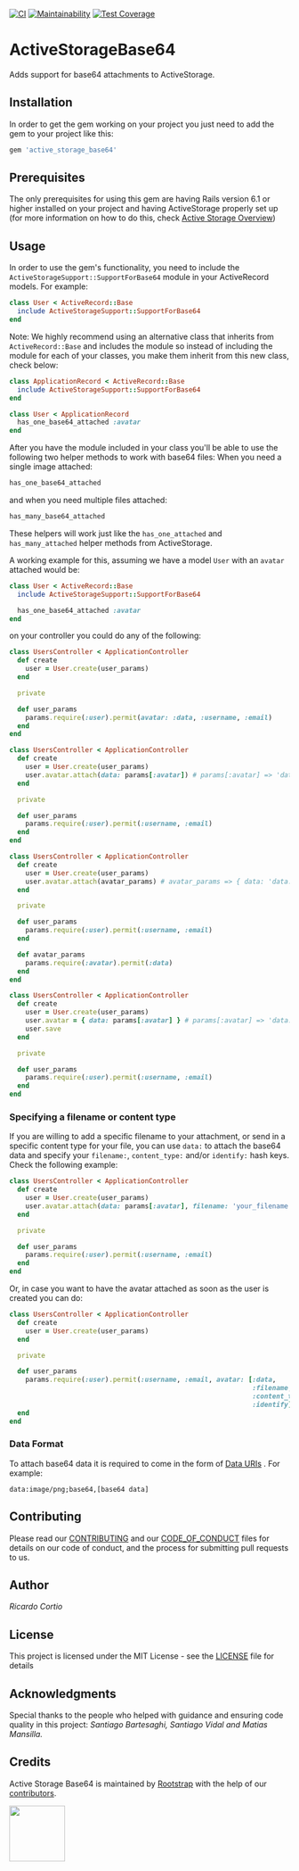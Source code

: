 [![CI](https://github.com/rootstrap/active-storage-base64/actions/workflows/ci.yml/badge.svg)](https://github.com/rootstrap/active-storage-base64/actions/workflows/ci.yml)
[![Maintainability](https://api.codeclimate.com/v1/badges/0da0a0901cedd72aeb10/maintainability)](https://codeclimate.com/github/rootstrap/active-storage-base64/maintainability)
[![Test Coverage](https://api.codeclimate.com/v1/badges/0da0a0901cedd72aeb10/test_coverage)](https://codeclimate.com/github/rootstrap/active-storage-base64/test_coverage)

# ActiveStorageBase64

Adds support for base64 attachments to ActiveStorage.

## Installation

In order to get the gem working on your project you just need to add the gem to your project like this:
```ruby
gem 'active_storage_base64'
```

## Prerequisites

The only prerequisites for using this gem are having Rails version 6.1 or higher installed on your project and having ActiveStorage properly set up (for more information on how to do this, check [Active Storage Overview](https://edgeguides.rubyonrails.org/active_storage_overview.html))

## Usage

In order to use the gem's functionality, you need to include the `ActiveStorageSupport::SupportForBase64` module in your ActiveRecord models.
For example:
```ruby
class User < ActiveRecord::Base
  include ActiveStorageSupport::SupportForBase64
end
```

Note:
We highly recommend using an alternative class that inherits from `ActiveRecord::Base` and includes the module so instead of including the module for each of your classes, you make them inherit from this new class, check below:
```ruby
class ApplicationRecord < ActiveRecord::Base
  include ActiveStorageSupport::SupportForBase64
end

class User < ApplicationRecord
  has_one_base64_attached :avatar
end
```

After you have the module included in your class you'll be able to use the following two helper methods to work with base64 files:
When you need a single image attached:
```ruby
has_one_base64_attached
```
and when you need multiple files attached:
```ruby
has_many_base64_attached
```
These helpers will work just like the `has_one_attached` and `has_many_attached` helper methods from ActiveStorage.

A working example for this, assuming we have a model `User` with an `avatar` attached would be:
```ruby
class User < ActiveRecord::Base
  include ActiveStorageSupport::SupportForBase64

  has_one_base64_attached :avatar
end
```

on your controller you could do any of the following:
```ruby
class UsersController < ApplicationController
  def create
    user = User.create(user_params)
  end

  private

  def user_params
    params.require(:user).permit(avatar: :data, :username, :email)
  end
end
```

```ruby
class UsersController < ApplicationController
  def create
    user = User.create(user_params)
    user.avatar.attach(data: params[:avatar]) # params[:avatar] => 'data:image/png;base64,[base64 data]'
  end

  private

  def user_params
    params.require(:user).permit(:username, :email)
  end
end
```

```ruby
class UsersController < ApplicationController
  def create
    user = User.create(user_params)
    user.avatar.attach(avatar_params) # avatar_params => { data: 'data:image/png;base64,[base64 data]' }
  end

  private

  def user_params
    params.require(:user).permit(:username, :email)
  end

  def avatar_params
    params.require(:avatar).permit(:data)
  end
end
```

```ruby
class UsersController < ApplicationController
  def create
    user = User.create(user_params)
    user.avatar = { data: params[:avatar] } # params[:avatar] => 'data:image/png;base64,[base64 data]'
    user.save
  end

  private

  def user_params
    params.require(:user).permit(:username, :email)
  end
end
```

### Specifying a filename or content type

If you are willing to add a specific filename to your attachment, or send in a specific content type for your file, you can use `data:` to attach the base64 data and specify your `filename:`, `content_type:` and/or `identify:` hash keys.
Check the following example:
```ruby
class UsersController < ApplicationController
  def create
    user = User.create(user_params)
    user.avatar.attach(data: params[:avatar], filename: 'your_filename', content_type: 'content/type', identify: 'false') # params[:avatar] => 'data:image/png;base64,[base64 data]'
  end

  private

  def user_params
    params.require(:user).permit(:username, :email)
  end
end
```

Or, in case you want to have the avatar attached as soon as the user is created you can do:
```ruby
class UsersController < ApplicationController
  def create
    user = User.create(user_params)
  end

  private

  def user_params
    params.require(:user).permit(:username, :email, avatar: [:data,
                                                             :filename,
                                                             :content_type,
                                                             :identify])
  end
end
```

### Data Format

To attach base64 data it is required to come in the form of [Data URIs](https://developer.mozilla.org/en-US/docs/Web/HTTP/Basics_of_HTTP/Data_URIs) .
For example:
```
data:image/png;base64,[base64 data]
```

## Contributing

Please read our [CONTRIBUTING](https://github.com/rootstrap/active-storage-base64/blob/master/CONTRIBUTING.md) and our [CODE_OF_CONDUCT](https://github.com/rootstrap/active-storage-base64/blob/master/CODE_OF_CONDUCT.md) files for details on our code of conduct, and the process for submitting pull requests to us.

## Author

*Ricardo Cortio*

## License

This project is licensed under the MIT License - see the [LICENSE](https://github.com/rootstrap/active-storage-base64/blob/master/LICENSE.txt) file for details

## Acknowledgments

Special thanks to the people who helped with guidance and ensuring code quality in this project:
*Santiago Bartesaghi, Santiago Vidal and Matias Mansilla.*

## Credits

Active Storage Base64 is maintained by [Rootstrap](http://www.rootstrap.com) with the help of our
[contributors](https://github.com/rootstrap/active-storage-base64/contributors).

[<img src="https://s3-us-west-1.amazonaws.com/rootstrap.com/img/rs.png" width="100"/>](http://www.rootstrap.com)
